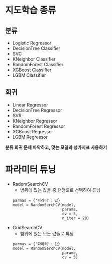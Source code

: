 # 지도학습 종류
## 분류
- Logistic Regressor
- DecisionTree Classifier
- SVC
- KNeighbor Classifier
- RandomForest Classifier
- XGBoost Classifier
- LGBM Classifier



## 회귀
- Linear Regressor
- DecisionTree Regressor
- SVR
- KNeighbor Regressor
- RandomForest Regressor
- XGBoost Regressor
- LGBM Regressor

**분류 회귀 문제 파악하고, 맞는 모델과 성가지표 사용하기**

# 파라미터 튜닝
- RadomSearchCV
  - 범위에 있는 값들 중 랜덤으로 선택하여 튜닝
  ```
  parmas = {'파라터': 값}
  model = RandomSerchCV(model,
                        params,
                        cv = 5,
                        n_iter = 20)
  ```
- GridSearchCV
  - 범위에 있는 모든 값들로 튜닝
  ```
  parmas = {'파라터': 값}
  model = RandomSerchCV(model,
                        params,
                        cv = 5)
  ```
